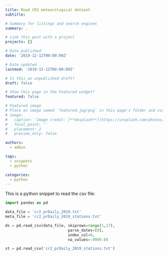 ```yaml
---
title: Read CR2 meteorological dataset
subtitle: 

# Summary for listings and search engines
summary: .

# Link this post with a project
projects: []

# Date published
date: '2019-12-12T00:00:00Z'

# Date updated
lastmod: '2019-12-12T00:00:00Z'

# Is this an unpublished draft?
draft: false

# Show this page in the Featured widget?
featured: false

# Featured image
# Place an image named `featured.jpg/png` in this page's folder and customize its options here.
# image:
#   caption: 'Image credit: [**Unsplash**](https://unsplash.com/photos/CpkOjOcXdUY)'
#   focal_point: ''
#   placement: 2
#   preview_only: false

authors:
  - admin

tags:
  - snippets
  - python

categories:
  - python
---
```


This is a python snippet to read the csv file:

```python
import pandas as pd

data_file = 'cr2_prDaily_2019.txt'
meta_file = 'cr2_prDaily_2019_stations.txt'

ds = pd.read_csv(data_file, skiprows=range(1,17),
                            parse_dates=[0],
                            index_col=0,
                            na_values=-9999.0)

st = pd.read_csv('cr2_prDaily_2019_stations.txt')
```
